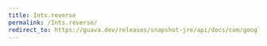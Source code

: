 ```yaml
---
title: Ints.reverse
permalink: /Ints.reverse/
redirect_to: https://guava.dev/releases/snapshot-jre/api/docs/com/google/common/primitives/Ints.html#reverse-int:A-
---
```

